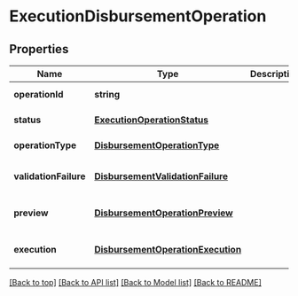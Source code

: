 # ExecutionDisbursementOperation

## Properties

|Name | Type | Description | Notes|
|------------ | ------------- | ------------- | -------------|
|**operationId** | **string** |  | [default to undefined]|
|**status** | [**ExecutionOperationStatus**](ExecutionOperationStatus.md) |  | [default to undefined]|
|**operationType** | [**DisbursementOperationType**](DisbursementOperationType.md) |  | [default to undefined]|
|**validationFailure** | [**DisbursementValidationFailure**](DisbursementValidationFailure.md) |  | [optional] [default to undefined]|
|**preview** | [**DisbursementOperationPreview**](DisbursementOperationPreview.md) |  | [optional] [default to undefined]|
|**execution** | [**DisbursementOperationExecution**](DisbursementOperationExecution.md) |  | [optional] [default to undefined]|




[[Back to top]](#) [[Back to API list]](../../README.md#documentation-for-api-endpoints) [[Back to Model list]](../../README.md#documentation-for-models) [[Back to README]](../../README.md)
